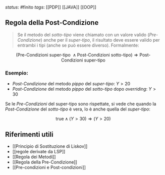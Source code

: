 *status*: #finito 
*tags*:  [[PDP]] [[JAVA]] [[OOP]]

## Regola della Post-Condizione

> Se il metodo del _sotto-tipo_ viene chiamato con un valore valido (_Pre-Condizione_) anche per il _super-tipo_, il risultato deve essere valido per entrambi i tipi (anche se può essere diverso). Formalmente:

$$ (\text{Pre-Condizioni super-tipo } \land \text{Post-Condizioni sotto-tipo}) \Rightarrow \text{Post-Condizioni super-tipo} $$

### Esempio:

* _Post-Condizione_ del metodo _pippo_ del _super-tipo_: $Y > 20$
* _Post-Condizione_ del metodo _pippo_ del _sotto-tipo_ dopo _overriding_: $Y > 30$

Se le _Pre-Condizioni_ del super-tipo sono rispettate, si vede che quando la _Post-Condizione_ del _sotto-tipo_ è vera, lo è anche quella del _super-tipo_:

$$ \text{true} \land (Y > 30) \Rightarrow (Y > 20) $$
## Riferimenti utili

* [[Principio di Sostituzione di Liskov]]
* [[regole derivate da LSP]]
* [[Regola dei Metodi]]
* [[Regola della Pre-Condizione]]
* [[Pre-condizioni e Post-condizioni]]